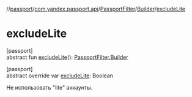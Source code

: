 //[passport](../../../../index.md)/[com.yandex.passport.api](../../index.md)/[PassportFilter](../index.md)/[Builder](index.md)/[excludeLite](exclude-lite.md)

# excludeLite

[passport]\
abstract fun [excludeLite](exclude-lite.md)(): [PassportFilter.Builder](index.md)

[passport]\
abstract override var [excludeLite](exclude-lite.md): Boolean

Не использовать &quot;lite&quot; аккаунты.<br></br>
